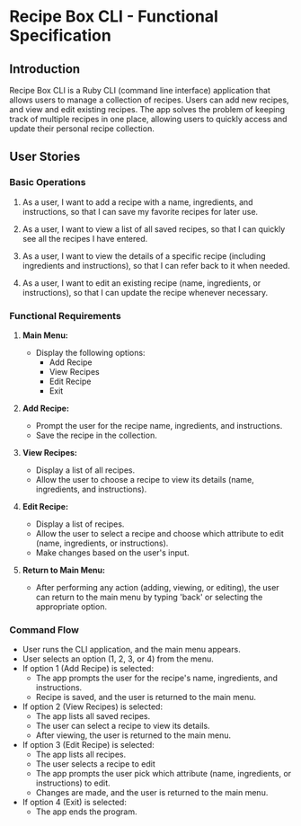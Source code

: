 # Recipe Box CLI - Functional Specification
## Introduction
Recipe Box CLI is a  Ruby CLI (command line interface) application that allows users to manage a collection of recipes. Users can add new recipes, and view and edit existing recipes.
The app solves the problem of keeping track of multiple recipes in one place, allowing users to quickly access and update their personal recipe collection.
## User Stories
### Basic Operations
1. As a user, I want to add a recipe with a name, ingredients, and instructions, so that I can save my favorite recipes for later use.

2. As a user, I want to view a list of all saved recipes, so that I can quickly see all the recipes I have entered.

3. As a user, I want to view the details of a specific recipe (including ingredients and instructions), so that I can refer back to it when needed.

4. As a user, I want to edit an existing recipe (name, ingredients, or instructions), so that I can update the recipe whenever necessary.

### Functional Requirements
1. **Main Menu:**
   - Display the following options:
     - Add Recipe
     - View Recipes
     - Edit Recipe
     - Exit

2. **Add Recipe:**
   - Prompt the user for the recipe name, ingredients, and instructions.
   - Save the recipe in the collection.

3. **View Recipes:**
   - Display a list of all recipes.
   - Allow the user to choose a recipe to view its details (name, ingredients, and instructions).

4. **Edit Recipe:**
   - Display a list of recipes.
   - Allow the user to select a recipe and choose which attribute to edit (name, ingredients, or instructions).
   - Make changes based on the user's input.

5. **Return to Main Menu:**
   - After performing any action (adding, viewing, or editing), the user can return to the main menu by typing 'back' or selecting the appropriate option.
### Command Flow
- User runs the CLI application, and the main menu appears.
- User selects an option (1, 2, 3, or 4) from the menu.
- If option 1 (Add Recipe) is selected:
  - The app prompts the user for the recipe's name, ingredients, and instructions.
  - Recipe is saved, and the user is returned to the main menu.
- If option 2 (View Recipes) is selected:
  - The app lists all saved recipes.
  - The user can select a recipe to view its details.
  - After viewing, the user is returned to the main menu.
- If option 3 (Edit Recipe) is selected:
  - The app lists all recipes.
  - The user selects a recipe to edit
  - The app prompts the user pick which attribute (name, ingredients, or instructions) to edit.
  - Changes are made, and the user is returned to the main menu.
- If option 4 (Exit) is selected:
  - The app ends the program.
